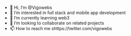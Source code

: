 - 👋 Hi, I’m @Vigowebs
- 👀 I’m interested in full stack and mobile app development
- 🌱 I’m currently learning web3
- 💞️ I’m looking to collaborate on related projects
- 📫 How to reach me shttps://twitter.com/vigowebs

<!---
Vigowebs/Vigowebs is a ✨ special ✨ repository because its `README.md` (this file) appears on your GitHub profile.
You can click the Preview link to take a look at your changes.
--->
